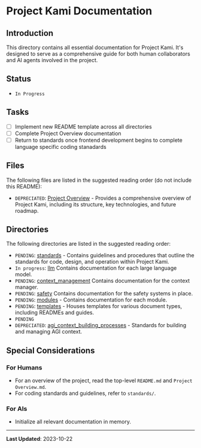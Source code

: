 # Project Kami Documentation

## Introduction
This directory contains all essential documentation for Project Kami. It's designed to serve as a comprehensive guide for both human collaborators and AI agents involved in the project.

## Status
- `In Progress`

## Tasks
- [ ] Implement new README template across all directories
- [ ] Complete Project Overview documentation
- [ ] Return to standards once frontend development begins to complete language specific coding stanadards

## Files
The following files are listed in the suggested reading order (do not include this README):
- `DEPRECIATED`: [Project Overview](./Project_Overview.md) - Provides a comprehensive overview of Project Kami, including its structure, key technologies, and future roadmap.

## Directories
The following directories are listed in the suggested reading order:
- `PENDING`: [standards](./standards) - Contains guidelines and procedures that outline the standards for code, design, and operation within Project Kami.
- `In progress`: [llm](./llm) Contains documentation for each large language model.
- `PENDING`: [context_management](./context_management) Contains documentation for the context manager.
- `PENDING`: [safety](./saftey) Contains documentation for the safety systems in place.
- `PENDING`: [modules](./modules) - Contains documentation for each module.
- `PENDING`: [templates](./templates) - Houses templates for various document types, including READMEs and guides.
- `PENDING`
- `DEPRECIATED`: [agi_context_building_processes](./agi_context_building_processes) - Standards for building and managing AGI context.

## Special Considerations
### For Humans
- For an overview of the project, read the top-level `README.md` and `Project Overview.md`.
- For coding standards and guidelines, refer to `standards/`.

### For AIs
- Initialize all relevant documentation in memory.

---
**Last Updated**: 2023-10-22
